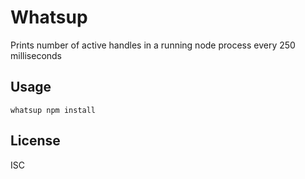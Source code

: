 # Whatsup

Prints number of active handles in a running node process every 250 milliseconds

## Usage

```
whatsup npm install
```

## License

ISC
